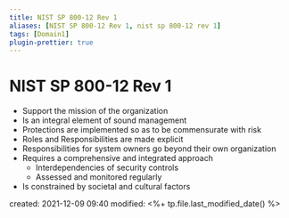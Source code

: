 ```yaml
---
title: NIST SP 800-12 Rev 1
aliases: [NIST SP 800-12 Rev 1, nist sp 800-12 rev 1]
tags: [Domain1]
plugin-prettier: true
---
```


# NIST SP 800-12 Rev 1

- Support the mission of the organization
- Is an integral element of sound management
- Protections are implemented so as to be commensurate with risk
- Roles and Responsibilities are made explicit
- Responsibilities for system owners go beyond their own organization
- Requires a comprehensive and integrated approach
    - Interdependencies of security controls
    - Assessed and monitored regularly
- Is constrained by societal and cultural factors

created: 2021-12-09 09:40
modified: <%+ tp.file.last_modified_date() %>
